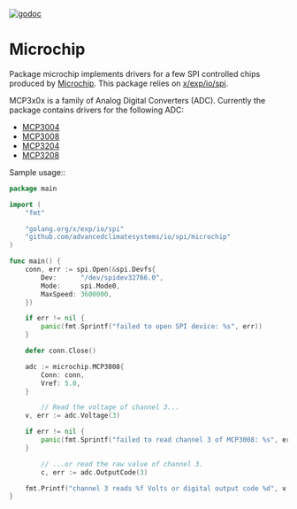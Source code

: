 [![godoc](https://img.shields.io/badge/godoc-reference-blue.svg?style=flat)](https://godoc.org/github.com/AdvancedClimateSystems/io/spi/adc)

# Microchip

Package microchip implements drivers for a few SPI controlled chips produced by
[Microchip](http://www.microchip.com/). This package relies on
[x/exp/io/spi](https://godoc.org/golang.org/x/exp/io/spi).

MCP3x0x is a family of Analog Digital Converters (ADC).
Currently the package contains drivers for the following ADC:

* [MCP3004](http://www.microchip.com/wwwproducts/en/MCP3004)
* [MCP3008](http://www.microchip.com/wwwproducts/en/MCP3008)
* [MCP3204](http://www.microchip.com/wwwproducts/en/MCP3204)
* [MCP3208](http://www.microchip.com/wwwproducts/en/MCP3208)

Sample usage::

``` go
package main

import (
	"fmt"

	"golang.org/x/exp/io/spi"
	"github.com/advancedclimatesystems/io/spi/microchip"
)

func main() {
	conn, err := spi.Open(&spi.Devfs{
		Dev:      "/dev/spidev32766.0",
		Mode:     spi.Mode0,
		MaxSpeed: 3600000,
	})

	if err != nil {
		panic(fmt.Sprintf("failed to open SPI device: %s", err))
	}

	defer conn.Close()

	adc := microchip.MCP3008{
		Conn: conn,
		Vref: 5.0,
	}

        // Read the voltage of channel 3...
	v, err := adc.Voltage(3)

	if err != nil {
		panic(fmt.Sprintf("failed to read channel 3 of MCP3008: %s", err))
	}

        // ...or read the raw value of channel 3.
        c, err := adc.OutputCode(3)

	fmt.Printf("channel 3 reads %f Volts or digital output code %d", v, c)
}
```
